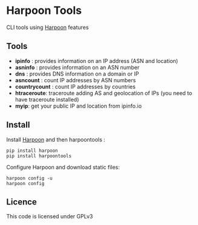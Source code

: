 # Harpoon Tools

CLI tools using [Harpoon](https://github.com/Te-k/harpoon) features

## Tools

* **ipinfo** : provides information on an IP address (ASN and location)
* **asninfo** : provides information on an ASN number
* **dns** : provides DNS information on a domain or IP
* **asncount** : count IP addresses by ASN numbers
* **countrycount** : count IP addresses by countries
* **htraceroute**: traceroute adding AS and geolocation of IPs (you need to have traceroute installed)
* **myip**: get your public IP and location from ipinfo.io

## Install

Install [Harpoon](https://github.com/Te-k/harpoon) and then harpoontools :

```
pip install harpoon
pip install harpoontools
```

Configure Harpoon and download static files:
```
harpoon config -u
harpoon config
```

## Licence

This code is licensed under GPLv3
